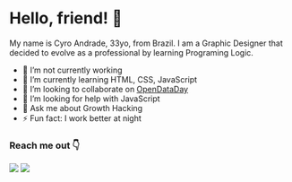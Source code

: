 # Hello, friend! 🤖


My name is Cyro Andrade, 33yo, from Brazil.
I am a Graphic Designer that decided to evolve as a professional by learning Programing Logic.

- 🔭 I’m not currently working
- 🌱 I’m currently learning HTML, CSS, JavaScript
- 👯 I’m looking to collaborate on [OpenDataDay](opendataday.org)
- 🤔 I’m looking for help with JavaScript
- 💬 Ask me about Growth Hacking
- ⚡ Fun fact: I work better at night

### Reach me out 👇

[<img src="https://img.shields.io/badge/linkedin-%230077B5.svg?&style=for-the-badge&logo=linkedin&logoColor=white" />](https://www.linkedin.com/in/cyroandrade/)
[<img src="https://img.shields.io/badge/instagram-%23E4405F.svg?&style=for-the-badge&logo=instagram&logoColor=white">](https://www.instagram.com/cyroandrade/)

